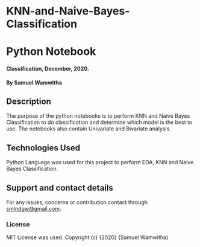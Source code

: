 # KNN-and-Naive-Bayes-Classification
# Python Notebook
#### Classification, December, 2020.
#### By **Samuel Wamwitha**
## Description
The purpose of the python notebooks is to perform KNN and Naive Bayes Classification to do classification and determine which model is the best to use. The notebooks also contain Univariate and Bivariate analysis.
## Technologies Used
Python Language was used for this project to perform EDA, KNN and Naive Bayes Classification.
## Support and contact details
For any issues, concerns or contribution contact through smlndgw@gmail.com.
### License
MIT License was used.
Copyright (c) {2020} {Samuel Wamwitha)
